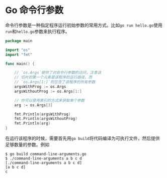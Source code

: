 # Go 命令行参数
命令行参数是一种指定程序运行初始参数的常用方式。比如`go run hello.go`使用`run`和`hello.go`参数来执行程序。
```go
package main

import "os"
import "fmt"

func main() {

	// `os.Args`提供了对命令行参数的访问，注意该
	// 切片的第一个元素是该程序的运行路径，而
	// `os.Args[1:]`则包含了该程序的所有参数
	argsWithProg := os.Args
	argsWithoutProg := os.Args[1:]

	// 你可以使用索引的方式来获取单个参数
	arg := os.Args[3]

	fmt.Println(argsWithProg)
	fmt.Println(argsWithoutProg)
	fmt.Println(arg)
}
```
在运行该程序的时候，需要首先用`go build`将代码编译为可执行文件，然后提供足够数量的参数。例如
```
$ go build command-line-arguments.go
$ ./command-line-arguments a b c d
[./command-line-arguments a b c d]       
[a b c d]
c
```